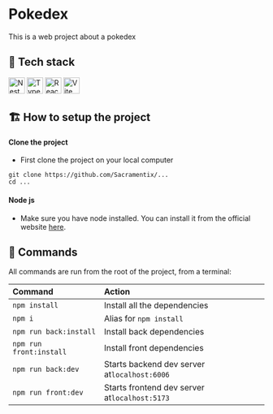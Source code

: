 # Pokedex

This is a web project about a pokedex

## 🚀 Tech stack

<p align="center">

  <a href="https://nestjs.com" title="Nest"><img width=32 height=32 src="https://d33wubrfki0l68.cloudfront.net/e937e774cbbe23635999615ad5d7732decad182a/26072/logo-small.ede75a6b.svg" alt="Nest logo"></a>
	<a href="https://www.typescriptlang.org" title="Typescript"><img width=32 height=32 src="https://upload.wikimedia.org/wikipedia/commons/4/4c/Typescript_logo_2020.svg" alt="Typescript logo"></a>
  <a href="https://react.dev" title="React"><img width=32 height=32 src="https://upload.wikimedia.org/wikipedia/commons/a/a7/React-icon.svg" alt="React logo"></a>
  <a href="https://vitejs.dev" title="Vite"><img width=32 height=32 src="https://vitejs.dev/logo.svg" alt="Vite logo"></a>
</p>

## 🏗️ How to setup the project

#### Clone the project
- First clone the project on your local computer
```
git clone https://github.com/Sacramentix/...
cd ...
```

#### Node js
- Make sure you have node installed. You can install it from the official website [here](https://nodejs.org).

## 🧞 Commands

All commands are run from the root of the project, from a terminal:

| Command                | Action                                       |
|:-----------------------|:-------------------------------------------- |
| `npm install`          | Install all the dependencies                 |
| `npm i`                | Alias for `npm install`                      |
| `npm run back:install` | Install back dependencies                    |
| `npm run front:install`| Install front dependencies                   |
| `npm run back:dev`     | Starts backend dev server at`localhost:6006` |
| `npm run front:dev`    | Starts frontend dev server at`localhost:5173`|



